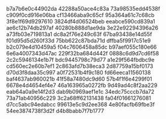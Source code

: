 b7a7b6e0c44902da
42288a50ace4c83a
73a98535edd4538f
c909f0cd916e06ba
cf13466aba9c65cf
95a364a61c7c68cb
3f8e1f69d9297610
3824df4d06524beb
eeabce590cd839a1
ae6c12b74db297af
40280b888d1ae9da
3e22e92294396a26
a73fb03e719813a1
dc8a2f76e249c63f
67ba93438e14d55f
f01d95d5d260f33d
75bb622c87bda71d
dffba5f9917c51e9
b2c079e4d10459a5
f04c7606458a85dc
b97aef055c180e66
6e6a4007343d47ac
229f32ba684d442f
0888c6d9d7cd6f58
2c2c5946134e1b7f
bdc9445798c79d77
a1e29f564fbdbc9e
cd560ec2e60b7ef1
2c863afd7b38eca3
2d87759a15bf0173
d70d3f8daa35c997
a0f72531b4f9c180
fd66eeca11560138
baf4637ab960021b
41f58a7480dc9d60
57b4f1f6e4299f01
6678e4d4654ef4e7
46a163965a0272fb
9d49ad4c8f2aa229
eab64a0a9e14f2d3
dab9b0969aef1e1c
34edc75cccb7da72
73a71ab40956c229
3c2a68ff62131438
fa04f01661276081
d7cc5abc94edabcc
99613e5c9d2ee368
4e80facfb69fbe3f
54ee3874738f3d2f
d4b8babb7f7b1777

